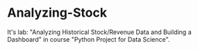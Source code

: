 # Analyzing-Stock
It's lab: "Analyzing Historical Stock/Revenue Data and Building a Dashboard" in course "Python Project for Data Science".
